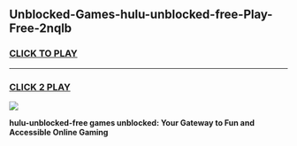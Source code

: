 
## Unblocked-Games-hulu-unblocked-free-Play-Free-2nqlb
<h3>
<a href="https://premium76.site?title=hulu-unblocked-free&ref=18A1">CLICK TO PLAY</a></h3>
<hr>

<h3>
<a href="https://premium76.site?title=hulu-unblocked-free&ref=18A1">CLICK 2 PLAY</a>
  
</h3>

<a href="https://premium76.site?title=hulu-unblocked-free&ref=18A1"><img src="https://clearcache.store/games.png"></a>


**hulu-unblocked-free games unblocked: Your Gateway to Fun and Accessible Online Gaming**
